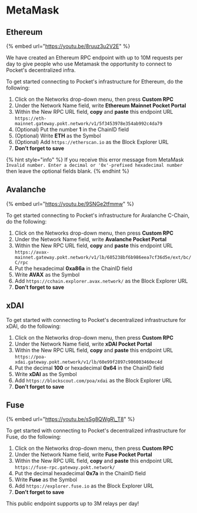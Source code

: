 # MetaMask

## Ethereum

{% embed url="https://youtu.be/8ruuz3u2V2E" %}

We have created an Ethereum RPC endpoint with up to 10M requests per day to give people who use Metamask the opportunity to connect to Pocket's decentralized infra.

To get started connecting to Pocket's infrastructure for Ethereum, do the following:

1. Click on the Networks drop-down menu, then press **Custom RPC**
2. Under the Network Name field, write **Ethereum Mainnet Pocket Portal**
3. Within the New RPC URL field, **copy** and **paste** this endpoint URL `https://eth-mainnet.gateway.pokt.network/v1/5f3453978e354ab992c4da79`
4. \(Optional\) Put the number **1** in the ChainID field
5. \(Optional\) Write **ETH** as the Symbol
6. \(Optional\) Add `https://etherscan.io` as the Block Explorer URL
7. **Don’t forget to save**

{% hint style="info" %}
If you receive this error message from MetaMask `Invalid number. Enter a decimal or '0x'-prefixed hexadecimal number` then leave the optional fields blank.
{% endhint %}

## Avalanche

{% embed url="https://youtu.be/9SNGe2tfmmw" %}

To get started connecting to Pocket's infrastructure for Avalanche C-Chain, do the following:

1. Click on the Networks drop-down menu, then press **Custom RPC**
2. Under the Network Name field, write **Avalanche Pocket Portal**
3. Within the New RPC URL field, **copy** and **paste** this endpoint URL `https://avax-mainnet.gateway.pokt.network/v1/lb/605238bf6b986eea7cf36d5e/ext/bc/C/rpc`
4. Put the hexadecimal **0xa86a** in the ChainID field
5. Write **AVAX** as the Symbol
6. Add `https://cchain.explorer.avax.network/` as the Block Explorer URL
7. **Don’t forget to save**

## xDAI

To get started with connecting to Pocket's decentralized infrastructure for xDAI, do the following:

1. Click on the Networks drop-down menu, then press **Custom RPC**
2. Under the Network Name field, write **xDAI Pocket Portal**
3. Within the New RPC URL field, **copy** and **paste** this endpoint URL `https://poa-xdai.gateway.pokt.network/v1/lb/60e99f2897c986003460ec4d`
4. Put the decimal **100** or hexadecimal **0x64** in the ChainID field
5. Write **xDAI** as the Symbol
6. Add `https://blockscout.com/poa/xdai` as the Block Explorer URL
7. **Don’t forget to save**

## **Fuse**

{% embed url="https://youtu.be/sSg8QWgR\_T8" %}

To get started with connecting to Pocket's decentralized infrastructure for Fuse, do the following:

1. Click on the Networks drop-down menu, then press **Custom RPC**
2. Under the Network Name field, write **Fuse Pocket Portal**
3. Within the New RPC URL field, **copy** and **paste** this endpoint URL `https://fuse-rpc.gateway.pokt.network/`
4. Put the decimal hexadecimal **0x7a** in the ChainID field
5. Write **Fuse** as the Symbol
6. Add `https://explorer.fuse.io` as the Block Explorer URL
7. **Don’t forget to save**

This public endpoint supports up to 3M relays per day!

